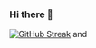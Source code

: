 ### Hi there 👋

<!--
**VatsalMandloi/VatsalMandloi** is a ✨ _special_ ✨ repository because its `README.md` (this file) appears on your GitHub profile.

Here are some ideas to get you started:

- 🔭 I’m currently working on ...
- 🌱 I’m currently learning ...
- 👯 I’m looking to collaborate on ...
- 🤔 I’m looking for help with ...
- 💬 Ask me about ...
- 📫 How to reach me: ...
- 😄 Pronouns: ...
- ⚡ Fun fact: ...
-->
[![GitHub Streak](http://github-readme-streak-stats.herokuapp.com?user=VatsalMandloi&theme=calm&date_format=M%20j%5B%2C%20Y%5D&background=101820&border=FF8157&stroke=FF8157&ring=FF8157&fire=F54768&currStreakNum=FF5757&sideNums=FF5757&currStreakLabel=DDDDDD&sideLabels=DDDDDD&dates=767676)](https://git.io/streak-stats) and
